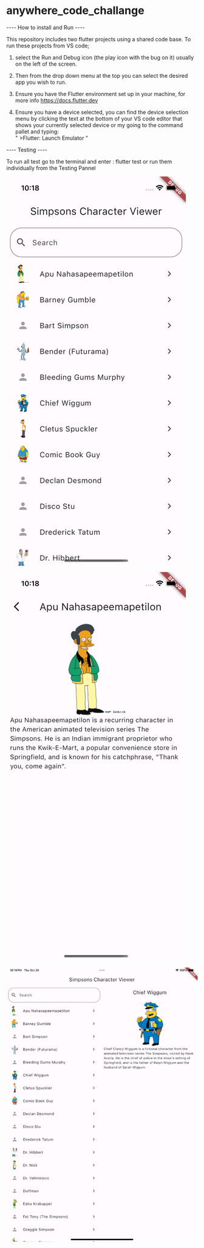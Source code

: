 # anywhere_code_challange

---- How to install and Run ----

This repository includes two flutter projects using a shared code base. To run these projects from VS code;

1. select the Run and Debug icon (the play icon with the bug on it) usually on the left of the screen.

2. Then from the drop down menu at the top you can select the desired app you wish to run.

3. Ensure you have the Flutter environment set up in your machine, for more info  https://docs.flutter.dev

4. Ensure you have a device selected, you can find the device selection menu by clicking the text at the bottom of your VS code editor that shows your currently selected device or my going to the command pallet and typing:  
" >Flutter: Launch Emulator "

---- Testing ----

To run all test go to the terminal and enter : flutter test 
or run them individually from the Testing Pannel 

![Alt text](<Simulator Screenshot - iPhone 13 - 2023-10-26 at 22.18.39.png>)

![Alt text](<Simulator Screenshot - iPhone 13 - 2023-10-26 at 22.18.41.png>)

![Alt text](<Simulator Screenshot - iPad Pro (11-inch) (4th generation) - 2023-10-26 at 22.19.16.png>)

